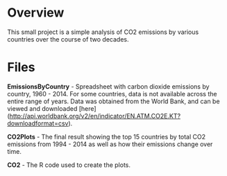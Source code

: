# Overview

This small project is a simple analysis of CO2 emissions by various countries over the course of two decades.

# Files

**EmissionsByCountry** - Spreadsheet with carbon dioxide emissions by country, 1960 - 2014. For some countries, data is not available across the entire range of years. Data was obtained from the World Bank, and can be viewed and downloaded [here] (http://api.worldbank.org/v2/en/indicator/EN.ATM.CO2E.KT?downloadformat=csv).

**CO2Plots** - The final result showing the top 15 countries by total CO2 emissions from 1994 - 2014 as well as how their emissions change over time.

**CO2** - The R code used to create the plots.
